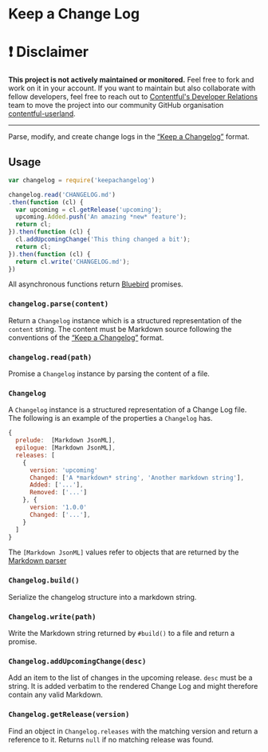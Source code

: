 Keep a Change Log
=================

❗ Disclaimer
=====

**This project is not actively maintained or monitored.** Feel free to fork and work on it in your account. If you want to maintain but also collaborate with fellow developers, feel free to reach out to [Contentful's Developer Relations](mailto:devrel-mkt@contentful.com) team to move the project into our community GitHub organisation [contentful-userland](https://github.com/contentful-userland/).

-----

Parse, modify, and create change logs in the
[“Keep a Changelog”][keepachangelog] format.

Usage
-----

~~~js
var changelog = require('keepachangelog')

changelog.read('CHANGELOG.md')
.then(function (cl) {
  var upcoming = cl.getRelease('upcoming');
  upcoming.Added.push('An amazing *new* feature');
  return cl;
}).then(function (cl) {
  cl.addUpcomingChange('This thing changed a bit');
  return cl;
}).then(function (cl) {
  return cl.write('CHANGELOG.md');
})
~~~

All asynchronous functions return [Bluebird][bluebird] promises.

### `changelog.parse(content)`

Return a `Changelog` instance which is a structured representation of
the `content` string. The content must be Markdown source following the
conventions of the [“Keep a Changelog”][keepachangelog] format.

### `changelog.read(path)`

Promise a `Changelog` instance by parsing the content of a file.

### `Changelog`

A `Changelog` instance is a structured representation of a Change Log
file. The following is an example of the properties a `Changelog` has.

~~~js
{
  prelude:  [Markdown JsonML],
  epilogue: [Markdown JsonML],
  releases: [
    {
      version: 'upcoming'
      Changed: ['A *markdown* string', 'Another markdown string'],
      Added: ['...'],
      Removed: ['...']
    }, {
      version: '1.0.0'
      Changed: ['...'],
    }
  ]
}
~~~

The `[Markdown JsonML]` values refer to objects that are returned by
the [Markdown parser][markdown-parser]

### `Changelog.build()`

Serialize the changelog structure into a markdown string.

### `Changelog.write(path)`

Write the Markdown string returned by `#build()` to a file and return a
promise.

### `Changelog.addUpcomingChange(desc)`

Add an item to the list of changes in the upcoming release. `desc` must
be a string. It is added verbatim to the rendered Change Log and might
therefore contain any valid Markdown.

### `Changelog.getRelease(version)`

Find an object in `Changelog.releases` with the matching version and
return a reference to it. Returns `null` if no matching release was
found.

[keepachangelog]: http://keepachangelog.com/
[bluebird]: https://github.com/petkaantonov/bluebird
[markdown-parser]: https://github.com/evilstreak/markdown-js

